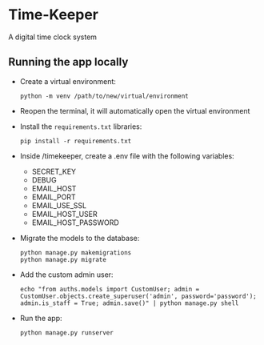 # Time-Keeper
A digital time clock system

## Running the app locally

- Create a virtual environment:

      python -m venv /path/to/new/virtual/environment

- Reopen the terminal, it will automatically open the virtual environment
- Install the `requirements.txt` libraries:

      pip install -r requirements.txt

- Inside /timekeeper, create a .env file with the following variables:
  - SECRET_KEY
  - DEBUG
  - EMAIL_HOST
  - EMAIL_PORT
  - EMAIL_USE_SSL
  - EMAIL_HOST_USER
  - EMAIL_HOST_PASSWORD

- Migrate the models to the database:

      python manage.py makemigrations
      python manage.py migrate

- Add the custom admin user:

      echo "from auths.models import CustomUser; admin = CustomUser.objects.create_superuser('admin', password='password'); admin.is_staff = True; admin.save()" | python manage.py shell

- Run the app:

      python manage.py runserver
